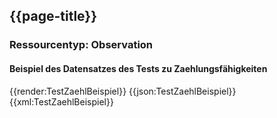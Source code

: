 ## {{page-title}}

### Ressourcentyp: Observation

#### Beispiel des Datensatzes des Tests zu Zaehlungsfähigkeiten

<tabs>
    <tab title="Übersicht">      
        {{render:TestZaehlBeispiel}}
    </tab>
    <tab title="JSON">
        {{json:TestZaehlBeispiel}}
    </tab>
    <tab title="XML">
        {{xml:TestZaehlBeispiel}}
    </tab>
</tabs>